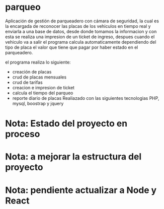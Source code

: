 # parqueo 
Aplicación de gestión de parqueadero con cámara de seguridad, la cual es la encargada de reconocer las placas de los vehiculos en tiempo real y enviarla a una base de datos, desde donde tomamos la informacion y con esta
se realiza una impresion de un ticket de ingreso, despues cuando el vehiculo va a salir el programa calcula automaticamente dependiendo del tipo de placa el valor que tiene que pagar
por haber estado en el parqueadero.

el programa realiza lo siguiente:
- creación de placas
- crud de placas mensuales
- crud de tarifas
- creacion e impresion de ticket 
- calcula el tiempo del parqueo
- reporte diario de placas 
Realiazado con las siguientes tecnologias PHP, mysql, boostrap y jquery
# Nota: Estado del proyecto en proceso 
# Nota: a mejorar la estructura del proyecto
# Nota: pendiente actualizar a Node y React
